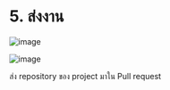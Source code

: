 #  5. ส่งงาน
![image](https://github.com/sucha312/ESP32-Provision-Manager/assets/115066208/cdf7031c-c020-40ce-9cc5-68274171e669)

![image](https://github.com/sucha312/ESP32-Provision-Manager/assets/115066208/231f54b1-3d56-436f-8078-06bfa5cf1439)

ส่ง repository ของ project มาใน Pull request
